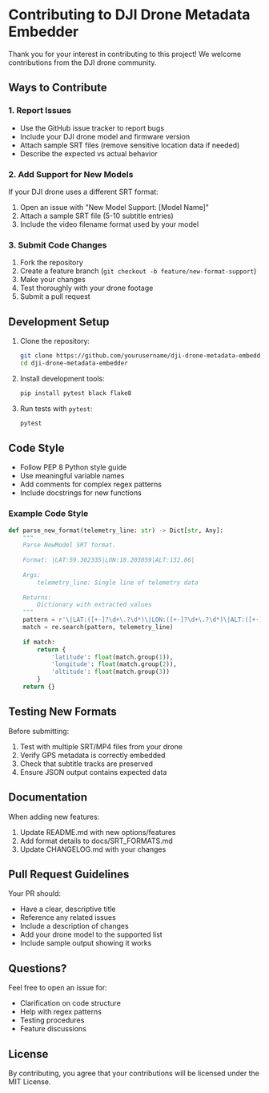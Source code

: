 # Contributing to DJI Drone Metadata Embedder

Thank you for your interest in contributing to this project! We welcome contributions from the DJI drone community.

## Ways to Contribute

### 1. Report Issues
- Use the GitHub issue tracker to report bugs
- Include your DJI drone model and firmware version
- Attach sample SRT files (remove sensitive location data if needed)
- Describe the expected vs actual behavior

### 2. Add Support for New Models
If your DJI drone uses a different SRT format:
1. Open an issue with "New Model Support: [Model Name]"
2. Attach a sample SRT file (5-10 subtitle entries)
3. Include the video filename format used by your model

### 3. Submit Code Changes
1. Fork the repository
2. Create a feature branch (`git checkout -b feature/new-format-support`)
3. Make your changes
4. Test thoroughly with your drone footage
5. Submit a pull request

## Development Setup

1. Clone the repository:
   ```bash
   git clone https://github.com/yourusername/dji-drone-metadata-embedder.git
   cd dji-drone-metadata-embedder
   ```

2. Install development tools:
   ```bash
   pip install pytest black flake8
   ```

3. Run tests with `pytest`:
   ```bash
   pytest
   ```

## Code Style

- Follow PEP 8 Python style guide
- Use meaningful variable names
- Add comments for complex regex patterns
- Include docstrings for new functions

### Example Code Style

```python
def parse_new_format(telemetry_line: str) -> Dict[str, Any]:
    """
    Parse NewModel SRT format.
    
    Format: |LAT:59.302335|LON:18.203059|ALT:132.86|
    
    Args:
        telemetry_line: Single line of telemetry data
        
    Returns:
        Dictionary with extracted values
    """
    pattern = r'\|LAT:([+-]?\d+\.?\d*)\|LON:([+-]?\d+\.?\d*)\|ALT:([+-]?\d+\.?\d*)\|'
    match = re.search(pattern, telemetry_line)
    
    if match:
        return {
            'latitude': float(match.group(1)),
            'longitude': float(match.group(2)),
            'altitude': float(match.group(3))
        }
    return {}
```

## Testing New Formats

Before submitting:
1. Test with multiple SRT/MP4 files from your drone
2. Verify GPS metadata is correctly embedded
3. Check that subtitle tracks are preserved
4. Ensure JSON output contains expected data

## Documentation

When adding new features:
1. Update README.md with new options/features
2. Add format details to docs/SRT_FORMATS.md
3. Update CHANGELOG.md with your changes

## Pull Request Guidelines

Your PR should:
- Have a clear, descriptive title
- Reference any related issues
- Include a description of changes
- Add your drone model to the supported list
- Include sample output showing it works

## Questions?

Feel free to open an issue for:
- Clarification on code structure
- Help with regex patterns
- Testing procedures
- Feature discussions

## License

By contributing, you agree that your contributions will be licensed under the MIT License.

